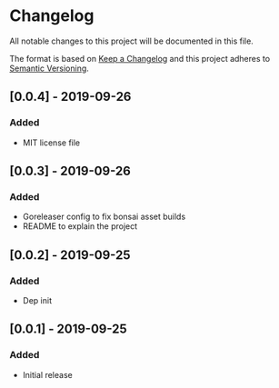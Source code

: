 # Changelog
All notable changes to this project will be documented in this file.

The format is based on [Keep a Changelog](http://keepachangelog.com/en/1.0.0/)
and this project adheres to [Semantic
Versioning](http://semver.org/spec/v2.0.0.html).

## [0.0.4] - 2019-09-26

### Added
- MIT license file

## [0.0.3] - 2019-09-26

### Added
- Goreleaser config to fix bonsai asset builds
- README to explain the project

## [0.0.2] - 2019-09-25

### Added
- Dep init

## [0.0.1] - 2019-09-25

### Added
- Initial release
